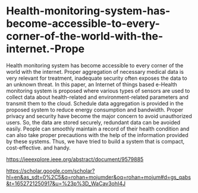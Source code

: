 # Health-monitoring-system-has-become-accessible-to-every-corner-of-the-world-with-the-internet.-Prope

Health monitoring system has become accessible to every corner of the world with the internet. Proper aggregation of necessary medical data is very relevant for treatment, inadequate security often exposes the data to an unknown threat. In this paper, an Internet of things based e-Health monitoring system is proposed where various types of sensors are used to collect data about health-related and environment-related parameters and transmit them to the cloud. Schedule data aggregation is provided in the proposed system to reduce energy consumption and bandwidth. Proper privacy and security have become the major concern to avoid unauthorized users. So, the data are stored securely, redundant data can be avoided easily. People can smoothly maintain a record of their health condition and can also take proper precautions with the help of the information provided by these systems. Thus, we have tried to build a system that is compact, cost-effective. and handy.

https://ieeexplore.ieee.org/abstract/document/9579885

https://scholar.google.com/scholar?hl=en&as_sdt=0%2C5&q=rohan+mojumder&oq=rohan+mojum#d=gs_qabs&t=1652721250917&u=%23p%3D_WaCav3ohI4J
